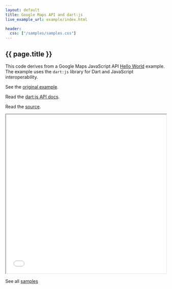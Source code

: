 ```yaml
---
layout: default
title: Google Maps API and dart:js
live_example_url: example/index.html

header:
  css: ["/samples/samples.css"]
---
```


## {{ page.title }}

This code derives from a Google Maps JavaScript API
[Hello World]( https://developers.google.com/maps/documentation/javascript/tutorial#HelloWorld)
example. The example uses the `dart:js` library for Dart and JavaScript
interoperability.

See the
[original
example](https://developers.google.com/maps/documentation/javascript/examples/map-simple).

Read the [dart:js API
docs](http://api.dartlang.org/docs/releases/latest/dart_js.html).

Read the
[source](https://code.google.com/p/dart/source/browse/#svn%2Fbranches%2Fbleeding_edge%2Fdart%2Fsamples%2Fgoogle_maps).

<iframe class="running-app-frame"
        style="height:500px;width:100%;"
        src="{{page.live_example_url}}">
</iframe>

See all [samples](/samples/)
